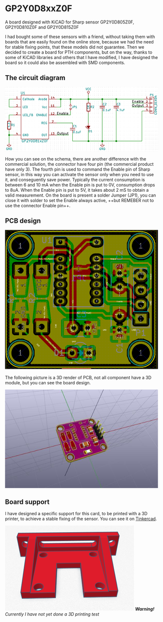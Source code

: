 # GP2Y0D8xxZ0F
A board designed with KiCAD for Sharp sensor GP2Y0D805Z0F, GP2Y0D810Z0F and GP2Y0D815Z0F

I had bought some of these sensors with a friend, without taking them with boards that are easily found on the online store, because we had the need for stable fixing points, that these models did not guarantee.
Then we decided to create a board for PTH components, but on the way, thanks to some of KiCAD libraries and others that I have modified, I have designed the board so it could also be assembled with SMD components.

## The circuit diagram
![Schema](https://github.com/bobboteck/GP2Y0D8xxZ0F/blob/master/images/schema.png "Schema")

How you can see on the schema, there are another difference with the commercial solution, the connector have four pin (the commercial product have only 3). The fourth pin is used to command the Enable pin of Sharp sensor, in this way you can activate the sensor only when you need to use it, and conseguently save power.
Typically the current consumption is between 6 and 10 mA when the Enable pin is put to 0V, consumption drops to 8uA. When the Enable pin is put to 5V, it takes about 2 mS to obtain a valid measurement.
On the board is present a solder Jumper (JP1), you can close it with solder to set the Enable always active, ++but REMEBER not to use the connector Enable pin++.

## PCB design
![View of Front Board](https://github.com/bobboteck/GP2Y0D8xxZ0F/blob/master/images/scheda-sensore-top.png "View of Front PCB")


The following picture is a 3D render of PCB, not all component have a 3D module, but you can see the board design.

![3D render](https://github.com/bobboteck/GP2Y0D8xxZ0F/blob/master/images/GP2Y0D8xxZ0F.jpg "3D render")

## Board support
I have designed a specific support for this card, to be printed with a 3D printer, to achieve a stable fixing of the sensor. You can see it on [Tinkercad](https://www.tinkercad.com/things/4nSgSBEPW0j).

![Board support](https://github.com/bobboteck/GP2Y0D8xxZ0F/blob/master/images/GP2Y0D8xxZ0F-3D-Support.png "Board support")
***Warning!*** *Currently I have not yet done a 3D printing test*
